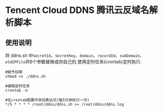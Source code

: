 # Tencent Cloud DDNS 腾讯云反域名解析脚本
## 使用说明
将 ddns.sh 中`SecretId`、`SecretKey`、`domain`、`recordId`、`subDomain`、`oldIPFile`共6个参数替换成你自己的,使用定时任务(crontab)定时执行.
```
#赋予权限
chmod +x ./ddns.sh

#编辑定时任务
crontab -e 

#在crontab配置中添加表达式(每5分钟执行一次)
*/5 * * * * /root/ddns/ddns.sh >> /root/ddns/ddns.log
```
